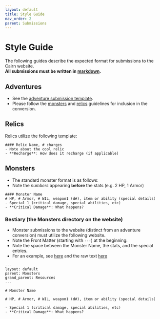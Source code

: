 ```yaml
---
layout: default
title: Style Guide
nav_order: 2
parent: Submissions
---
```


# Style Guide

The following guides describe the expected format for submissions to the Cairn website.   
**All submissions must be written in [markdown](/submissions/submission-guide/#markdown).**

## Adventures
- See the [adventure submission template](/submissions/adventure-conversions/#submission-template). 
- Please follow the [monsters](#monsters) and [relics](#relics) guidelines for inclusion in the conversion. 

## Relics
Relics utilize the following template:
```
#### Relic Name, # charges
- Note about the cool relic 
- **Recharge**: How does it recharge (if applicable)
```

## Monsters
- The standard monster format is as follows:
- Note the _numbers_ appearing **before** the stats (e.g. 2 HP, 1 Armor)

```
#### Monster Name
# HP, # Armor, # WIL, weapon1 (d#), item or ability (special details)
- Special 1 (critical damage, special abilities, etc)
- **Critical Damage**: What happens?
```

### Bestiary (the Monsters directory on the website)
- Monster submissions to the website (distinct from an adventure conversion) must utilize the following website.
- Note the Front Matter (starting with `---`) at the beginning. 
- Note the space between the Monster Name, the stats, and the special entries.
- For an example, see [here](/resources/monsters/acolyte) and the raw text [here](https://github.com/yochaigal/cairn/blob/main/resources/monsters/acolyte.md)


```
---
layout: default
parent: Monsters
grand_parent: Resources
---

# Monster Name

# HP, # Armor, # WIL, weapon1 (d#), item or ability (special details)

- Special 1 (critical damage, special abilities, etc)
- **Critical Damage**: What happens?
```
